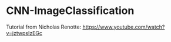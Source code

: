 # CNN-ImageClassification
Tutorial from Nicholas Renotte: https://www.youtube.com/watch?v=jztwpsIzEGc
